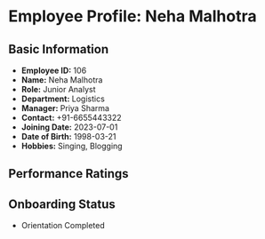 # Employee Profile: Neha Malhotra

## Basic Information
- **Employee ID:** 106
- **Name:** Neha Malhotra
- **Role:** Junior Analyst
- **Department:** Logistics
- **Manager:** Priya Sharma
- **Contact:** +91-6655443322
- **Joining Date:** 2023-07-01
- **Date of Birth:** 1998-03-21
- **Hobbies:** Singing, Blogging

## Performance Ratings

## Onboarding Status
- Orientation Completed
